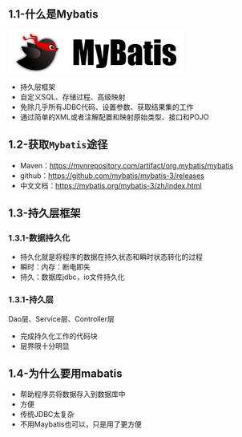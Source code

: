 ## 1.1-什么是Mybatis

![image-20210413141131119](img/1-简介/image-20210413141131119.png)

- 持久层框架
- 自定义SQL、存储过程、高级映射
- 免除几乎所有JDBC代码、设置参数、获取结果集的工作
- 通过简单的XML或者注解配置和映射原始类型、接口和POJO

## 1.2-获取`Mybatis`途径

- Maven：https://mvnrepository.com/artifact/org.mybatis/mybatis
- github：https://github.com/mybatis/mybatis-3/releases
- 中文文档：https://mybatis.org/mybatis-3/zh/index.html

## 1.3-持久层框架

### 1.3.1-数据持久化

- 持久化就是将程序的数据在持久状态和瞬时状态转化的过程
- 瞬时：内存：断电即失
- 持久：数据库jdbc，io文件持久化

### 1.3.1-持久层

Dao层、Service层、Controller层

- 完成持久化工作的代码块
- 层界限十分明显

## 1.4-为什么要用mabatis

- 帮助程序员将数据存入到数据库中
- 方便
- 传统JDBC太复杂
- 不用Maybatis也可以，只是用了更方便
